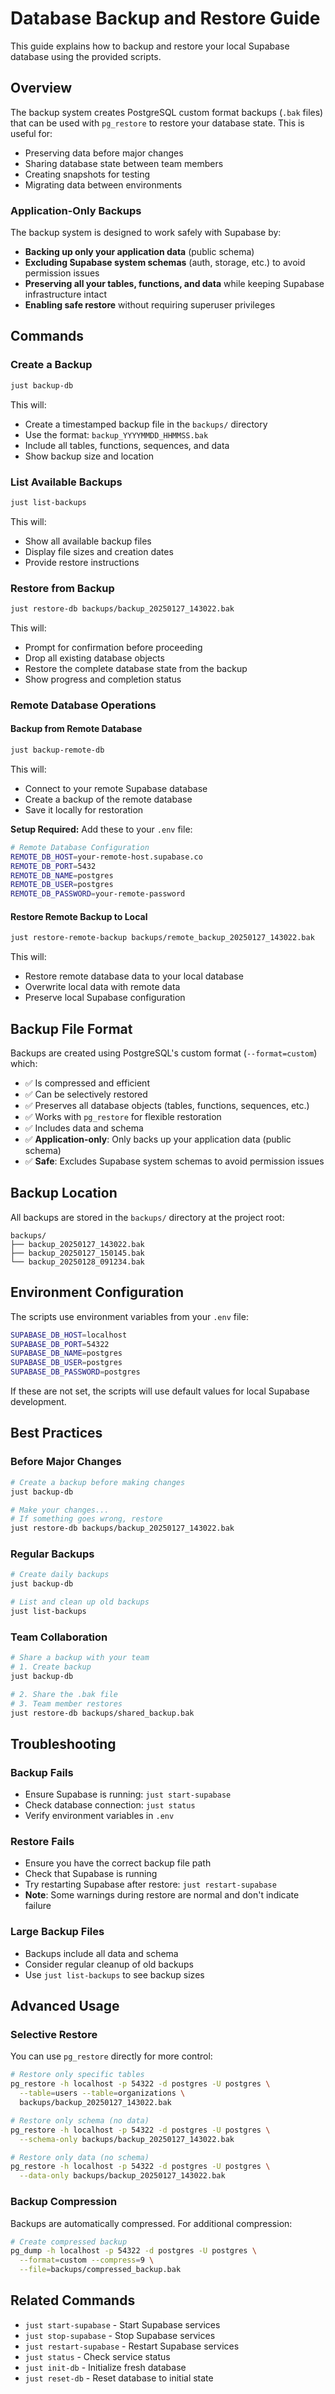 # Database Backup and Restore Guide

This guide explains how to backup and restore your local Supabase database using the provided scripts.

## Overview

The backup system creates PostgreSQL custom format backups (`.bak` files) that can be used with `pg_restore` to restore your database state. This is useful for:

- Preserving data before major changes
- Sharing database state between team members
- Creating snapshots for testing
- Migrating data between environments

### Application-Only Backups

The backup system is designed to work safely with Supabase by:

- **Backing up only your application data** (public schema)
- **Excluding Supabase system schemas** (auth, storage, etc.) to avoid permission issues
- **Preserving all your tables, functions, and data** while keeping Supabase infrastructure intact
- **Enabling safe restore** without requiring superuser privileges

## Commands

### Create a Backup

```bash
just backup-db
```

This will:

- Create a timestamped backup file in the `backups/` directory
- Use the format: `backup_YYYYMMDD_HHMMSS.bak`
- Include all tables, functions, sequences, and data
- Show backup size and location

### List Available Backups

```bash
just list-backups
```

This will:

- Show all available backup files
- Display file sizes and creation dates
- Provide restore instructions

### Restore from Backup

```bash
just restore-db backups/backup_20250127_143022.bak
```

This will:

- Prompt for confirmation before proceeding
- Drop all existing database objects
- Restore the complete database state from the backup
- Show progress and completion status

### Remote Database Operations

#### Backup from Remote Database

```bash
just backup-remote-db
```

This will:

- Connect to your remote Supabase database
- Create a backup of the remote database
- Save it locally for restoration

**Setup Required:**
Add these to your `.env` file:

```bash
# Remote Database Configuration
REMOTE_DB_HOST=your-remote-host.supabase.co
REMOTE_DB_PORT=5432
REMOTE_DB_NAME=postgres
REMOTE_DB_USER=postgres
REMOTE_DB_PASSWORD=your-remote-password
```

#### Restore Remote Backup to Local

```bash
just restore-remote-backup backups/remote_backup_20250127_143022.bak
```

This will:

- Restore remote database data to your local database
- Overwrite local data with remote data
- Preserve local Supabase configuration

## Backup File Format

Backups are created using PostgreSQL's custom format (`--format=custom`) which:

- ✅ Is compressed and efficient
- ✅ Can be selectively restored
- ✅ Preserves all database objects (tables, functions, sequences, etc.)
- ✅ Works with `pg_restore` for flexible restoration
- ✅ Includes data and schema
- ✅ **Application-only**: Only backs up your application data (public schema)
- ✅ **Safe**: Excludes Supabase system schemas to avoid permission issues

## Backup Location

All backups are stored in the `backups/` directory at the project root:

```
backups/
├── backup_20250127_143022.bak
├── backup_20250127_150145.bak
└── backup_20250128_091234.bak
```

## Environment Configuration

The scripts use environment variables from your `.env` file:

```bash
SUPABASE_DB_HOST=localhost
SUPABASE_DB_PORT=54322
SUPABASE_DB_NAME=postgres
SUPABASE_DB_USER=postgres
SUPABASE_DB_PASSWORD=postgres
```

If these are not set, the scripts will use default values for local Supabase development.

## Best Practices

### Before Major Changes

```bash
# Create a backup before making changes
just backup-db

# Make your changes...
# If something goes wrong, restore
just restore-db backups/backup_20250127_143022.bak
```

### Regular Backups

```bash
# Create daily backups
just backup-db

# List and clean up old backups
just list-backups
```

### Team Collaboration

```bash
# Share a backup with your team
# 1. Create backup
just backup-db

# 2. Share the .bak file
# 3. Team member restores
just restore-db backups/shared_backup.bak
```

## Troubleshooting

### Backup Fails

- Ensure Supabase is running: `just start-supabase`
- Check database connection: `just status`
- Verify environment variables in `.env`

### Restore Fails

- Ensure you have the correct backup file path
- Check that Supabase is running
- Try restarting Supabase after restore: `just restart-supabase`
- **Note**: Some warnings during restore are normal and don't indicate failure

### Large Backup Files

- Backups include all data and schema
- Consider regular cleanup of old backups
- Use `just list-backups` to see backup sizes

## Advanced Usage

### Selective Restore

You can use `pg_restore` directly for more control:

```bash
# Restore only specific tables
pg_restore -h localhost -p 54322 -d postgres -U postgres \
  --table=users --table=organizations \
  backups/backup_20250127_143022.bak

# Restore only schema (no data)
pg_restore -h localhost -p 54322 -d postgres -U postgres \
  --schema-only backups/backup_20250127_143022.bak

# Restore only data (no schema)
pg_restore -h localhost -p 54322 -d postgres -U postgres \
  --data-only backups/backup_20250127_143022.bak
```

### Backup Compression

Backups are automatically compressed. For additional compression:

```bash
# Create compressed backup
pg_dump -h localhost -p 54322 -d postgres -U postgres \
  --format=custom --compress=9 \
  --file=backups/compressed_backup.bak
```

## Related Commands

- `just start-supabase` - Start Supabase services
- `just stop-supabase` - Stop Supabase services
- `just restart-supabase` - Restart Supabase services
- `just status` - Check service status
- `just init-db` - Initialize fresh database
- `just reset-db` - Reset database to initial state
